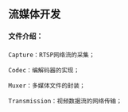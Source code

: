 ## 流媒体开发

#### 文件介绍：

    Capture：RTSP网络流的采集；
    
    Codec：编解码器的实现；
    
    Muxer：多媒体文件的封装；
    
    Transmission：视频数据流的网络传输；
